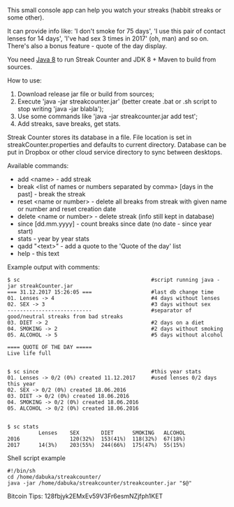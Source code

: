 This small console app can help you watch your streaks (habbit streaks or some other).

It can provide info like: 'I don't smoke for 75 days', 'I use this pair of contact lenses for 14 days', 'I've had sex 3 times in 2017' (oh, man) and so on.
There's also a bonus feature - quote of the day display.

You need [Java 8](https://www.java.com) to run Streak Counter and JDK 8 + Maven to build from sources.

How to use:
1. Download release jar file or build from sources;
1. Execute 'java -jar streakcounter.jar' (better create .bat or .sh script to stop writing 'java -jar blabla');
1. Use some commands like 'java -jar streakcounter.jar add test';
1. Add streaks, save breaks, get stats.

Streak Counter stores its database in a file. File location is set in streakCounter.properties and defaults to current directory. Database can be put in Dropbox or other cloud service directory to sync between desktops.

Available commands:
* add &lt;name&gt; - add streak
* break &lt;list of names or numbers separated by comma&gt; [days in the past] - break the streak
* reset &lt;name or number&gt; - delete all breaks from streak with given name or number and reset creation date
* delete &lt;name or number&gt; - delete streak (info still kept in database)
* since [dd.mm.yyyy] - count breaks since date (no date - since year start)
* stats - year by year stats
* qadd "&lt;text&gt;" - add a quote to the 'Quote of the day' list
* help - this text

Example output with comments:
```
$ sc                                          #script running java -jar streakCounter.jar
=== 31.12.2017 15:26:05 ===                   #last db change time
01. Lenses -> 4                               #4 days without lenses
02. SEX -> 3                                  #3 days without sex
---------------------------                   #separator of good/neutral streaks from bad streaks
03. DIET -> 2                                 #2 days on a diet
04. SMOKING -> 2                              #2 days without smoking
05. ALCOHOL -> 5                              #5 days without alcohol

==== QUOTE OF THE DAY =====
Live life full


$ sc since                                    #this year stats
01. Lenses -> 0/2 (0%) created 11.12.2017     #used lenses 0/2 days this year
02. SEX -> 0/2 (0%) created 18.06.2016
03. DIET -> 0/2 (0%) created 18.06.2016
04. SMOKING -> 0/2 (0%) created 18.06.2016
05. ALCOHOL -> 0/2 (0%) created 18.06.2016


$ sc stats
          Lenses    SEX       DIET      SMOKING   ALCOHOL  
2016                120(32%)  153(41%)  118(32%)  67(18%)  
2017      14(3%)    203(55%)  244(66%)  175(47%)  55(15%)  
```

Shell script example
```
#!/bin/sh
cd /home/dabuka/streakcounter/
java -jar /home/dabuka/streakcounter/streakcounter.jar "$@"
```

Bitcoin Tips: 128fbjyk2EMxEv59V3Fr6esmNZjfph1KET
